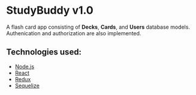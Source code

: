 # StudyBuddy v1.0
A flash card app consisting of **Decks**, **Cards**, and **Users** database models. Authenication and authorization are also implemented.

## Technologies used:
- [Node.js](https://nodejs.org/en/)
- [React](https://reactjs.org/)
- [Redux](https://redux.js.org/)
- [Sequelize](https://sequelize.readthedocs.io/en/v3/)
